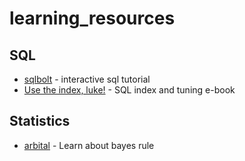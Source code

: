 # learning_resources

## SQL
* [sqlbolt](https://sqlbolt.com) - interactive sql tutorial
* [Use the index, luke!](https://use-the-index-luke.com/) - SQL index and tuning e-book

## Statistics
* [arbital](https://arbital.com/) - Learn about bayes rule
